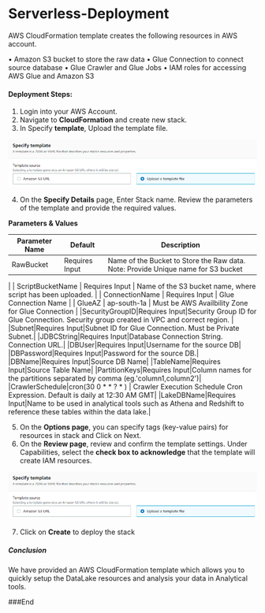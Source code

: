 # Serverless-Deployment

AWS CloudFormation template creates the following resources in AWS account.

•	Amazon S3 bucket to store the raw data
•	Glue Connection to connect source database
•	Glue Crawler and Glue Jobs
•	IAM roles for accessing AWS Glue and Amazon S3


#### Deployment Steps:
1.	Login into your AWS Account.
2.	Navigate to **CloudFormation** and create new stack.
3.	In Specify **template**, Upload the template file.

[![template]( https://github.com/1CloudHub/Azure-AKS/blob/master/AWS%20Images/capture-1.png )]()


4.	On the **Specify Details** page, Enter Stack name. Review the parameters of the template and provide the required values.

**Parameters & Values**

|  Parameter Name | Default   | Description  |
| ------------------- | ---------- | ------------- |
|  RawBucket | Requires Input  | Name of the Bucket to Store the Raw data. Note: Provide Unique name for S3 bucket
   |
|  ScriptBucketName | Requires Input  | Name of the S3 bucket name, where script has been uploaded.   |
|  ConnectionName |  Requires Input | Glue Connection Name  |
| GlueAZ  | ap-south-1a   | Must be AWS Availbility Zone for Glue Connection   |
|SecurityGroupID|Requires Input|Security Group ID for Glue Connection. Security group created in VPC and correct region.
|
|Subnet|Requires Input|Subnet ID for Glue Connection. Must be Private Subnet.|
|JDBCString|Requires Input|Database Connection String. Connection URL.|
|DBUser|Requires Input|Username for the source DB|
|DBPassword|Requires Input|Password for the source DB.|
|DBName|Requires Input|Source DB Name|
|TableName|Requires Input|Source Table Name|
|PartitionKeys|Requires Input|Column names for the partitions separated by comma (eg.'column1,column2')|
|CrawlerSchedule|cron(30 0 * * ? * ) | Crawler Execution Schedule Cron Expression. Default is daily at 12:30 AM GMT|
|LakeDBName|Requires Input|Name to be used in analytical tools such as Athena and Redshift to reference these tables within the data lake.|


5.	On the **Options page**, you can specify tags (key-value pairs) for resources in stack and Click on Next.
6.	On the **Review page**, review and confirm the template settings. Under Capabilities, select the **check box to acknowledge** that the template will create IAM resources.

[![Checkbox]( https://github.com/1CloudHub/Azure-AKS/blob/master/AWS%20Images/capture-1.png )]()

7.	Click on **Create** to deploy the stack

##### **Conclusion**

We have provided an AWS CloudFormation template which allows you to quickly setup the DataLake resources and analysis your data in Analytical tools.


###End
